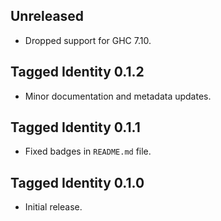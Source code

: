 ## Unreleased

* Dropped support for GHC 7.10.

## Tagged Identity 0.1.2

* Minor documentation and metadata updates.

## Tagged Identity 0.1.1

* Fixed badges in `README.md` file.

## Tagged Identity 0.1.0

* Initial release.
